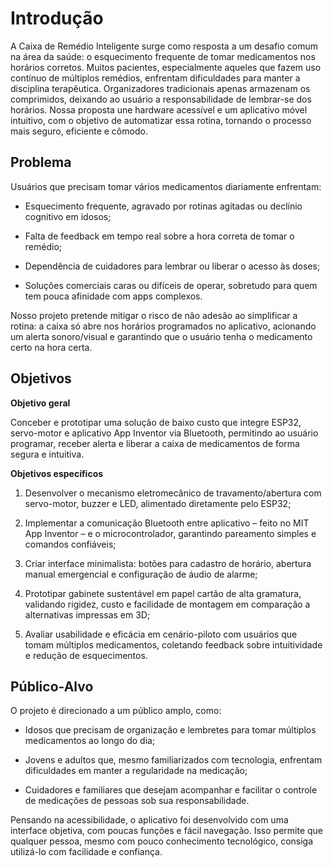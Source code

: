 # Introdução

A Caixa de Remédio Inteligente surge como resposta a um desafio comum na área da saúde: o esquecimento frequente de tomar medicamentos nos horários corretos. Muitos pacientes, especialmente aqueles que fazem uso contínuo de múltiplos remédios, enfrentam dificuldades para manter a disciplina terapêutica. Organizadores tradicionais apenas armazenam os comprimidos, deixando ao usuário a responsabilidade de lembrar-se dos horários. Nossa proposta une hardware acessível e um aplicativo móvel intuitivo, com o objetivo de automatizar essa rotina, tornando o processo mais seguro, eficiente e cômodo.

## Problema

Usuários que precisam tomar vários medicamentos diariamente enfrentam:

- Esquecimento frequente, agravado por rotinas agitadas ou declínio cognitivo em idosos;

- Falta de feedback em tempo real sobre a hora correta de tomar o remédio;

- Dependência de cuidadores para lembrar ou liberar o acesso às doses;

- Soluções comerciais caras ou difíceis de operar, sobretudo para quem tem pouca afinidade com apps complexos.

Nosso projeto pretende mitigar o risco de não adesão ao simplificar a rotina: a caixa só abre nos horários programados no aplicativo, acionando um alerta sonoro/visual e garantindo que o usuário tenha o medicamento certo na hora certa. 

## Objetivos

**Objetivo geral**

Conceber e prototipar uma solução de baixo custo que integre ESP32, servo-motor e aplicativo App Inventor via Bluetooth, permitindo ao usuário programar, receber alerta e liberar a caixa de medicamentos de forma segura e intuitiva.

**Objetivos específicos**

1. Desenvolver o mecanismo eletromecânico de travamento/abertura com servo-motor, buzzer e LED, alimentado diretamente pelo ESP32;

2. Implementar a comunicação Bluetooth entre aplicativo – feito no MIT App Inventor – e o microcontrolador, garantindo pareamento simples e comandos confiáveis;

3. Criar interface minimalista: botões para cadastro de horário, abertura manual emergencial e configuração de áudio de alarme;

4. Prototipar gabinete sustentável em papel cartão de alta gramatura, validando rigidez, custo e facilidade de montagem em comparação a alternativas impressas em 3D;

5. Avaliar usabilidade e eficácia em cenário-piloto com usuários que tomam múltiplos medicamentos, coletando feedback sobre intuitividade e redução de esquecimentos.
 
## Público-Alvo

O projeto é direcionado a um público amplo, como:

- Idosos que precisam de organização e lembretes para tomar múltiplos medicamentos ao longo do dia;

- Jovens e adultos que, mesmo familiarizados com tecnologia, enfrentam dificuldades em manter a regularidade na medicação;

- Cuidadores e familiares que desejam acompanhar e facilitar o controle de medicações de pessoas sob sua responsabilidade.

Pensando na acessibilidade, o aplicativo foi desenvolvido com uma interface objetiva, com poucas funções e fácil navegação. Isso permite que qualquer pessoa, mesmo com pouco conhecimento tecnológico, consiga utilizá-lo com facilidade e confiança.
